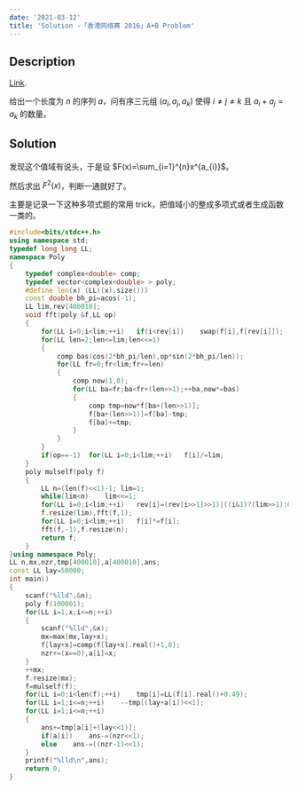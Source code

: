 ```yaml
---
date: '2021-03-12'
title: 'Solution -「香港网络赛 2016」A+B Problem'
---
```


## Description

[Link](http://222.180.160.110:1024/problem/28863).

给出一个长度为 $n$ 的序列 $a$，问有序三元组 $(a_{i},a_{j},a_{k})$ 使得 $i\neq j\neq k$ 且 $a_{i}+a_{j}=a_{k}$ 的数量。

## Solution

发现这个值域有说头，于是设 $F(x)=\sum_{i=1}^{n}x^{a_{i}}$。

然后求出 $F^{2}(x)$，判断一通就好了。

主要是记录一下这种多项式题的常用 trick，把值域小的整成多项式或者生成函数一类的。

```cpp
#include<bits/stdc++.h>
using namespace std;
typedef long long LL;
namespace Poly
{
	typedef complex<double> comp;
	typedef vector<complex<double> > poly;
	#define len(x) (LL((x).size()))
	const double bh_pi=acos(-1);
	LL lim,rev[400010];
	void fft(poly &f,LL op)
	{
		for(LL i=0;i<lim;++i)	if(i<rev[i])	swap(f[i],f[rev[i]]);
		for(LL len=2;len<=lim;len<<=1)
		{
			comp bas(cos(2*bh_pi/len),op*sin(2*bh_pi/len));
			for(LL fr=0;fr<lim;fr+=len)
			{
				comp now(1,0);
				for(LL ba=fr;ba<fr+(len>>1);++ba,now*=bas)
				{
					comp tmp=now*f[ba+(len>>1)];
					f[ba+(len>>1)]=f[ba]-tmp;
					f[ba]+=tmp;
				}
			}
		}
		if(op==-1)	for(LL i=0;i<lim;++i)	f[i]/=lim;
	}
	poly mulself(poly f)
	{
		LL n=(len(f)<<1)-1; lim=1;
		while(lim<n)	lim<<=1;
		for(LL i=0;i<lim;++i)	rev[i]=(rev[i>>1]>>1)|((i&1)?(lim>>1):0);
		f.resize(lim),fft(f,1);
		for(LL i=0;i<lim;++i)	f[i]*=f[i];
		fft(f,-1),f.resize(n);
		return f;
	}
}using namespace Poly;
LL n,mx,nzr,tmp[400010],a[400010],ans;
const LL lay=50000;
int main()
{
	scanf("%lld",&n);
	poly f(100001);
	for(LL i=1,x;i<=n;++i)
	{
		scanf("%lld",&x);
		mx=max(mx,lay+x);
		f[lay+x]=comp(f[lay+x].real()+1,0);
		nzr+=(x==0),a[i]=x;
	}
	++mx;
	f.resize(mx);
	f=mulself(f);
	for(LL i=0;i<len(f);++i)	tmp[i]=LL(f[i].real()+0.49);
	for(LL i=1;i<=n;++i)	--tmp[(lay+a[i])<<1];
	for(LL i=1;i<=n;++i)
	{
		ans+=tmp[a[i]+(lay<<1)];
		if(a[i])	ans-=(nzr<<1);
		else	ans-=((nzr-1)<<1);
	}
	printf("%lld\n",ans);
	return 0;
}
```